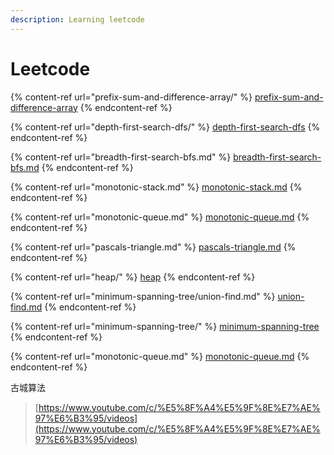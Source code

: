 ```yaml
---
description: Learning leetcode
---
```


# Leetcode



{% content-ref url="prefix-sum-and-difference-array/" %}
[prefix-sum-and-difference-array](prefix-sum-and-difference-array/)
{% endcontent-ref %}

{% content-ref url="depth-first-search-dfs/" %}
[depth-first-search-dfs](depth-first-search-dfs/)
{% endcontent-ref %}

{% content-ref url="breadth-first-search-bfs.md" %}
[breadth-first-search-bfs.md](breadth-first-search-bfs.md)
{% endcontent-ref %}

{% content-ref url="monotonic-stack.md" %}
[monotonic-stack.md](monotonic-stack.md)
{% endcontent-ref %}

{% content-ref url="monotonic-queue.md" %}
[monotonic-queue.md](monotonic-queue.md)
{% endcontent-ref %}

{% content-ref url="pascals-triangle.md" %}
[pascals-triangle.md](pascals-triangle.md)
{% endcontent-ref %}

{% content-ref url="heap/" %}
[heap](heap/)
{% endcontent-ref %}

{% content-ref url="minimum-spanning-tree/union-find.md" %}
[union-find.md](minimum-spanning-tree/union-find.md)
{% endcontent-ref %}

{% content-ref url="minimum-spanning-tree/" %}
[minimum-spanning-tree](minimum-spanning-tree/)
{% endcontent-ref %}

{% content-ref url="monotonic-queue.md" %}
[monotonic-queue.md](monotonic-queue.md)
{% endcontent-ref %}

古城算法

> [https://www.youtube.com/c/%E5%8F%A4%E5%9F%8E%E7%AE%97%E6%B3%95/videos](https://www.youtube.com/c/%E5%8F%A4%E5%9F%8E%E7%AE%97%E6%B3%95/videos)
